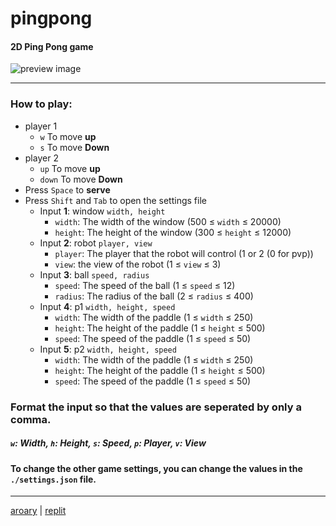 # pingpong
#### 2D Ping Pong game
![preview image](https://cdn.discordapp.com/attachments/765617233497161830/901890664315383908/unknown.png)
___
### How to play:
* player 1
    * `w` To move **up**
    * `s` To move **Down**
* player 2
    * `up` To move **up**
    * `down` To move **Down**
* Press `Space` to **serve**
* Press `Shift` and `Tab` to open the settings file
    * Input **1**: window `width, height`
        * `width`: The width of the window (500 ≤ `width` ≤ 20000)
        * `height`: The height of the window (300 ≤ `height` ≤ 12000)
    * Input **2**: robot `player, view`
        * `player`: The player that the robot will control (1 or 2 (0 for pvp))
        * `view`: the view of the robot (1 ≤ `view` ≤ 3)
    * Input **3**: ball `speed, radius`
        * `speed`: The speed of the ball (1 ≤ `speed` ≤ 12)
        * `radius`: The radius of the ball (2 ≤ `radius` ≤ 400)
    * Input **4**: p1 `width, height, speed`
        * `width`: The width of the paddle (1 ≤ `width` ≤ 250)
        * `height`: The height of the paddle (1 ≤ `height` ≤ 500)
        * `speed`: The speed of the paddle (1 ≤ `speed` ≤ 50)
    * Input **5**: p2 `width, height, speed`
        * `width`: The width of the paddle (1 ≤ `width` ≤ 250)
        * `height`: The height of the paddle (1 ≤ `height` ≤ 500)
        * `speed`: The speed of the paddle (1 ≤ `speed` ≤ 50)
### Format the input so that the values are seperated by only a comma.
##### `w`: Width, `h`: Height, `s`: Speed, `p`: Player, `v`: View
#### To change the other game settings, you can change the values in the `./settings.json` file.
___
[aroary](https://github.com/aroary) | [replit](https://replit.com/@aroary4444/pingpong)